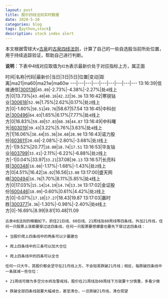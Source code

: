 ```yaml
---
layout: post
title: 股价四线法则实时数据
date: 2020-5-10
categories: blog
tags: [python,stock]
description: stock index alert
---
```



本文根据雪球大v[古泉](https://xueqiu.com/u/7148646888)的[古泉四线法则](https://xueqiu.com/7148646888/130498192)，计算了自己的一些自选股当前所处位置，用于持续追踪验证，帮助自己进行判断。

**说明**：下表中4线对应取值为`红色`表示最新价处于对应指标上方，属正面

时间|名称|代码|最新价|当日|3日|5日|位置|变动|距离|ma21|ma60|ma21w|ma60w
---|---|---|---|---|---|---|---|---
13:16:39|信维通信|[300136](https://xueqiu.com/S/SZ300136)|`45.89`|-2.73%|-4.38%|-2.27%|处`4`线上方|0|13.73%|`43.40`|`40.16`|`42.22`|`36.36`
13:16:42|寒锐钴业|[300618](https://xueqiu.com/S/SZ300618)|`52.96`|1.75%|2.62%|0.17%|处`2`线上方|0|-1.60%|`50.51`|`49.76`|58.67|57.54
13:16:45|中科创达|[300496](https://xueqiu.com/S/SZ300496)|`64.03`|1.65%|6.17%|7.77%|处`4`线上方|0|16.83%|`59.49`|`57.83`|`60.38`|`44.87`
13:16:49|中科曙光|[603019](https://xueqiu.com/S/SH603019)|`39.43`|3.22%|5.76%|3.63%|处`4`线上方|1|16.06%|`38.44`|`35.36`|`34.68`|`28.90`
13:16:43|诺力股份|[603611](https://xueqiu.com/S/SH603611)|`20.68`|-2.08%|-2.80%|-3.68%|处`3`线上方|-1|9.52%|20.77|`18.80`|`18.74`|`17.51`
13:16:53|华友钴业|[603799](https://xueqiu.com/S/SH603799)|`33.41`|-2.11%|-6.22%|-6.88%|处`2`线上方|-1|0.04%|33.97|`33.21`|37.08|`30.13`
13:16:57|长亮科技|[300348](https://xueqiu.com/S/SZ300348)|`16.08`|-1.17%|-1.68%|-1.43%|处`2`线上方|0|4.51%|16.42|`16.02`|16.56|`13.08`
13:17:00|盛天网络|[300494](https://xueqiu.com/S/SZ300494)|`16.76`|1.70%|8.11%|5.85%|处`4`线上方|0|17.03%|`15.14`|`14.19`|`14.74`|`13.34`
13:17:02|金证股份|[600446](https://xueqiu.com/S/SH600446)|`18.09`|-0.60%|0.61%|4.42%|处`2`线上方|0|-0.07%|`17.10`|`17.27`|18.43|19.87
13:17:03|赢时胜|[300377](https://xueqiu.com/S/SZ300377)|`8.36`|-1.30%|-0.98%|-2.40%|处`0`线上方|0|-16.69%|8.99|9.81|10.48|11.09

```
古泉4线法则的精髓如下。抓住21日线、60日线、21周线及60周线等四条线，外加21月线，任何一只股票上涨都要穿过这四条线，任何一只股票要想爆雷也要先下穿过这四条线：

+ 当股价爬上四条线中的两条可以少量建仓

+ 爬上四条线中的三条可以加大仓位

+ 爬上四条线中的四条可以全仓

任何一只大牛，其股价都会坚守在21月线上方，不会轻易跌破21月线；相反，每跌破四条线中一条就减一些仓位：

+ 21周线可做为多空分水岭及警戒线，股价在21周线及60周线下方就要十分慎重，多看少做

+ 跌破全部四条线就要大幅减仓，甚至清仓，一旦跌破21月线，清仓观望
```